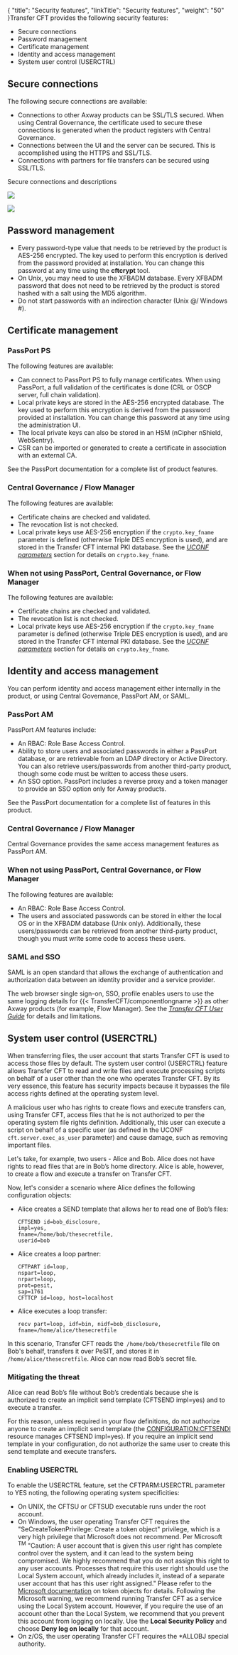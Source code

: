 {
    "title": "Security features",
    "linkTitle": "Security features",
    "weight": "50"
}Transfer CFT provides the following security features:

- Secure connections
- Password management
- Certificate management
- Identity and access management
- System user control (USERCTRL)

<span id="__RefHeading___Toc473905757"></span>

## Secure connections

The following secure connections are available:

- Connections to other Axway products can be SSL/TLS secured. When using Central Governance, the certificate used to secure these connections is generated when the product registers with Central Governance.
- Connections between the UI and the server can be secured. This is accomplished using the HTTPS and SSL/TLS.
- Connections with partners for file transfers can be secured using SSL/TLS.

Secure connections and descriptions

![]($1)

![](/Images/TransferCFT/sec_legend.png)

<span id="__RefHeading___Toc473905758"></span>

## Password management

- Every password-type value that needs to be retrieved by the product is AES-256 encrypted. The key used to perform this encryption is derived from the password provided at installation. You can change this password at any time using the **cftcrypt** tool.
- On Unix, you may need to use the XFBADM database. Every XFBADM password that does not need to be retrieved by the product is stored hashed with a salt using the MD5 algorithm.
- Do not start passwords with an indirection character (Unix @/ Windows #).

## Certificate management

<span id="__RefHeading___Toc473905760"></span>

### PassPort PS

The following features are available:

- Can connect to PassPort PS to fully manage certificates. When using PassPort, a full validation of the certificates is done (CRL or OSCP server, full chain validation).
- Local private keys are stored in the AES-256 encrypted database. The key used to perform this encryption is derived from the password provided at installation. You can change this password at any time using the administration UI.
- The local private keys can also be stored in an HSM (nCipher nShield, WebSentry).
- CSR can be imported or generated to create a certificate in association with an external CA.

See the PassPort documentation for a complete list of product features.  

<span id="__RefHeading___Toc473905761"></span>

### Central Governance / Flow Manager

The following features are available:

- Certificate chains are checked and validated.
- The revocation list is not checked.
- Local private keys use AES-256 encryption if the `crypto.key_fname` parameter is defined (otherwise Triple DES encryption is used), and are stored in the Transfer CFT internal PKI database. See the *[UCONF parameters](../../admin_intro/uconf/uconf_directory)* section for details on `crypto.key_fname`.

### When not using PassPort, Central Governance, or Flow Manager

The following features are available:

- Certificate chains are checked and validated.
- The revocation list is not checked.
- Local private keys use AES-256 encryption if the `crypto.key_fname` parameter is defined (otherwise Triple DES encryption is used), and are stored in the Transfer CFT internal PKI database. See the *[UCONF parameters](../../admin_intro/uconf/uconf_directory)* section for details on `crypto.key_fname`.

<span id="__RefHeading___Toc473905763"></span>

## Identity and access management

You can perform identity and access management either internally in the product, or using Central Governance, PassPort AM, or SAML.

<span id="__RefHeading___Toc473905764"></span>

### PassPort AM

PassPort AM features include:

- An RBAC: Role Base Access Control.
- Ability to store users and associated passwords in either a PassPort database, or are retrievable from an LDAP directory or Active Directory. You can also retrieve users/passwords from another third-party product, though some code must be written to access these users.
- An SSO option. PassPort includes a reverse proxy and a token manager to provide an SSO option only for Axway products.

See the PassPort documentation for a complete list of features in this product.

<span id="__RefHeading___Toc473905765"></span>

### Central Governance / Flow Manager

Central Governance provides the same access management features as PassPort AM.

<span id="__RefHeading___Toc473905766"></span>

### When not using PassPort, Central Governance, or Flow Manager

The following features are available:

- An RBAC: Role Base Access Control.
- The users and associated passwords can be stored in either the local OS or in the XFBADM database (Unix only). Additionally, these users/passwords can be retrieved from another third-party product, though you must write some code to access these users.

<span id="SAML"></span>

### SAML and SSO

SAML is an open standard that allows the exchange of authentication and authorization data between an identity provider and a service provider.

The web browser single sign-on, SSO, profile enables users to use the same logging details for {{< TransferCFT/componentlongname  >}} as other Axway products (for example, Flow Manager). See the *[Transfer CFT User Guide](https://docs.axway.com/bundle/TransferCFT_38_UsersGuide_allOS_en_HTML5/page/Content/AxwayStartPage.htm)* for details and limitations.

## System user control (USERCTRL)

When transferring files, the user account that starts Transfer CFT is used to access those files by default. The system user control (USERCTRL) feature allows Transfer CFT to read and write files and execute processing scripts on behalf of a user other than the one who operates Transfer CFT. By its very essence, this feature has security impacts because it bypasses the file access rights defined at the operating system level.

A malicious user who has rights to create flows and execute transfers can, using Transfer CFT, access files that he is not authorized to per the operating system file rights definition. Additionally, this user can execute a script on behalf of a specific user (as defined in the UCONF `cft.server.exec_as_user` parameter) and cause damage, such as removing important files.

Let's take, for example, two users - Alice and Bob. Alice does not have rights to read files that are in Bob’s home directory. Alice is able, however, to create a flow and execute a transfer on Transfer CFT.

Now, let's consider a scenario where Alice defines the following configuration objects:

- Alice creates a SEND template that allows her to read one of Bob’s files:  
    ```
    CFTSEND id=bob_disclosure,
    impl=yes,
    fname=/home/bob/thesecretfile,
    userid=bob
    ```
- Alice creates a loop partner:  
    ```
    CFTPART id=loop,
    nspart=loop,
    nrpart=loop,
    prot=pesit,
    sap=1761
    CFTTCP id=loop, host=localhost
    ```
- Alice executes a loop transfer:  
    ```
    recv part=loop, idf=bin, nidf=bob_disclosure, fname=/home/alice/thesecretfile
    ```

In this scenario, Transfer CFT reads the` /home/bob/thesecretfile` file on Bob's behalf, transfers it over PeSIT, and stores it in `/home/alice/thesecretfile`. Alice can now read Bob’s secret file.

### Mitigating the threat

Alice can read Bob’s file without Bob’s credentials because she is authorized to create an implicit send template (CFTSEND impl=yes) and to execute a transfer.

For this reason, unless required in your flow definitions, do not authorize anyone to create an implicit send template (the [CONFIGURATION:CFTSENDI](../iam/predefined_privileges) resource manages CFTSEND impl=yes). If you require an implicit send template in your configuration, do not authorize the same user to create this send template and execute transfers.

### Enabling USERCTRL

To enable the USERCTRL feature, set the CFTPARM:USERCTRL parameter to YES noting, the following operating system specificities:

- On UNIX, the CFTSU or CFTSUD executable runs under the root account.
- On Windows, the user operating Transfer CFT requires the "SeCreateTokenPrivilege: Create a token object" privilege, which is a very high privilege that Microsoft does not recommend. Per Microsoft <sup>TM</sup> "Caution: A user account that is given this user right has complete control over the system, and it can lead to the system being compromised. We highly recommend that you do not assign this right to any user accounts. Processes that require this user right should use the Local System account, which already includes it, instead of a separate user account that has this user right assigned." Please refer to the [Microsoft documentation](https://docs.microsoft.com/fr-fr/windows/security/threat-protection/security-policy-settings/create-a-token-object) on token objects for details. Following the Microsoft warning, we recommend running Transfer CFT as a service using the Local System account. However, if you require the use of an account other than the Local System, we recommend that you prevent this account from logging on locally. Use the **Local Security Policy** and choose **Deny log on locally** for that account.
- On z/OS, the user operating Transfer CFT requires the \*ALLOBJ special authority.
